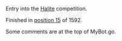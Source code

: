 Entry into the [Halite](https://halite.io) competition.

Finished in [position 15](https://halite.io/leaderboard.php) of 1592.

Some comments are at the top of MyBot.go.
